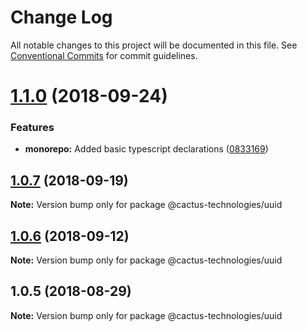 # Change Log

All notable changes to this project will be documented in this file.
See [Conventional Commits](https://conventionalcommits.org) for commit guidelines.

<a name="1.1.0"></a>
# [1.1.0](https://github.com/CactusTechnologies/cactus-utils/compare/@cactus-technologies/uuid@1.0.7...@cactus-technologies/uuid@1.1.0) (2018-09-24)


### Features

* **monorepo:** Added basic typescript declarations ([0833169](https://github.com/CactusTechnologies/cactus-utils/commit/0833169))





<a name="1.0.7"></a>
## [1.0.7](https://github.com/CactusTechnologies/cactus-utils/compare/@cactus-technologies/uuid@1.0.6...@cactus-technologies/uuid@1.0.7) (2018-09-19)

**Note:** Version bump only for package @cactus-technologies/uuid





<a name="1.0.6"></a>
## [1.0.6](https://github.com/CactusTechnologies/cactus-utils/compare/@cactus-technologies/uuid@1.0.5...@cactus-technologies/uuid@1.0.6) (2018-09-12)

**Note:** Version bump only for package @cactus-technologies/uuid





<a name="1.0.5"></a>

## 1.0.5 (2018-08-29)

**Note:** Version bump only for package @cactus-technologies/uuid
